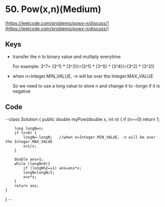 # 50. Pow(x,n)(Medium)
[https://leetcode.com/problems/powx-n/discuss/](https://leetcode.com/problems/powx-n/discuss/)

## Keys
* transfer the n to binary value and multiply everytime

   For example: 3^7= (3^1) * (3^2)(=(3^1) * (3^1)) * (3^4)(=(3^2) * (3^2))

* when n=Integer.MIN_VALUE, -n will be over the Integer.MAX_VALUE

   So we need to use a long value to store n and change it to -longn if it is negative

## Code
···class Solution {
    public double myPow(double x, int n) {
        if (n==0) return 1;
        
        long longN=n;
        if (n<0) {
            longN=-longN;   //when n=Integer.MIN_VALUE, -n will be over the Integer.MAX_VALUE
            x=1/x;
        }
        
        double ans=1;       
        while (longN>0){
            if (longN%2==1) ans=ans*x;
            longN=longN/2;
            x=x*x;
        }
        return ans;
    }
}
···
